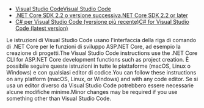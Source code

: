 * [<span data-ttu-id="963a9-101">Visual Studio Code</span><span class="sxs-lookup"><span data-stu-id="963a9-101">Visual Studio Code</span></span>](https://code.visualstudio.com/download)
* [<span data-ttu-id="963a9-102">.NET Core SDK 2.2 o versione successiva</span><span class="sxs-lookup"><span data-stu-id="963a9-102">.NET Core SDK 2.2 or later</span></span>](https://www.microsoft.com/net/download/all)
* [<span data-ttu-id="963a9-103">C# per Visual Studio Code (versione più recente)</span><span class="sxs-lookup"><span data-stu-id="963a9-103">C# for Visual Studio Code (latest version)</span></span>](https://marketplace.visualstudio.com/items?itemName=ms-vscode.csharp)

<span data-ttu-id="963a9-104">Le istruzioni di Visual Studio Code usano l'interfaccia della riga di comando di .NET Core per le funzioni di sviluppo ASP.NET Core, ad esempio la creazione di progetti.</span><span class="sxs-lookup"><span data-stu-id="963a9-104">The Visual Studio Code instructions use the .NET Core CLI for ASP.NET Core development functions such as project creation.</span></span> <span data-ttu-id="963a9-105">È possibile seguire queste istruzioni in tutte le piattaforme (macOS, Linux o Windows) e con qualsiasi editor di codice.</span><span class="sxs-lookup"><span data-stu-id="963a9-105">You can follow these instructions on any platform (macOS, Linux, or Windows) and with any code editor.</span></span> <span data-ttu-id="963a9-106">Se si usa un editor diverso da Visual Studio Code potrebbero essere necessarie alcune modifiche minime.</span><span class="sxs-lookup"><span data-stu-id="963a9-106">Minor changes may be required if you use something other than Visual Studio Code.</span></span>
